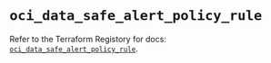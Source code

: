 # `oci_data_safe_alert_policy_rule`

Refer to the Terraform Registory for docs: [`oci_data_safe_alert_policy_rule`](https://registry.terraform.io/providers/oracle/oci/6.18.0/docs/resources/data_safe_alert_policy_rule).
